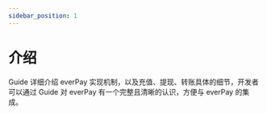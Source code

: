 ```yaml
---
sidebar_position: 1
---
```


# 介绍

Guide 详细介绍 everPay 实现机制，以及充值、提现、转账具体的细节，开发者可以通过 Guide 对 everPay 有一个完整且清晰的认识，方便与 everPay 的集成。